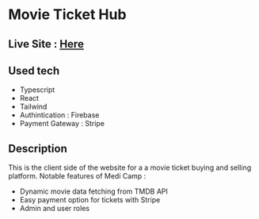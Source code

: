 # Movie Ticket Hub

## Live Site : [Here]([https://medi-camp.web.app/](https://movie-ticket-hub.web.app/))

## Used tech

- Typescript
- React
- Tailwind
- Authintication : Firebase
- Payment Gateway : Stripe

## Description

This is the client side of the website for a a movie ticket buying and selling platform. 
Notable features of Medi Camp : 
- Dynamic movie data fetching from TMDB API
- Easy payment option for tickets with Stripe
- Admin and user roles
